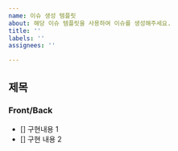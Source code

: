 ```yaml
---
name: 이슈 생성 템플릿
about: 해당 이슈 템플릿을 사용하여 이슈를 생성해주세요.
title: ''
labels: ''
assignees: ''

---
```


## 제목
### Front/Back
- [] 구현내용 1
- [] 구현 내용 2
